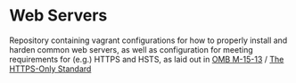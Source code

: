 # Web Servers

Repository containing vagrant configurations for how to properly install and
harden common web servers,  as well as configuration for meeting requirements
for (e.g.) HTTPS and HSTS, as laid out in [OMB
M-15-13](https://obamawhitehouse.archives.gov/sites/default/files/omb/memoranda/2015/m-15-13.pdf) /
[The HTTPS-Only Standard](https://https.cio.gov)
